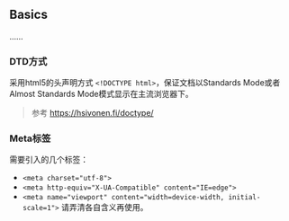 ## Basics
……
### DTD方式
采用html5的头声明方式 `<!DOCTYPE html>`，保证文档以Standards Mode或者Almost Standards Mode模式显示在主流浏览器下。
> 参考 https://hsivonen.fi/doctype/
### Meta标签
需要引入的几个标签：
- `<meta charset="utf-8">`
- `<meta http-equiv="X-UA-Compatible" content="IE=edge">`
- `<meta name="viewport" content="width=device-width, initial-scale=1">`
请弄清各自含义再使用。
